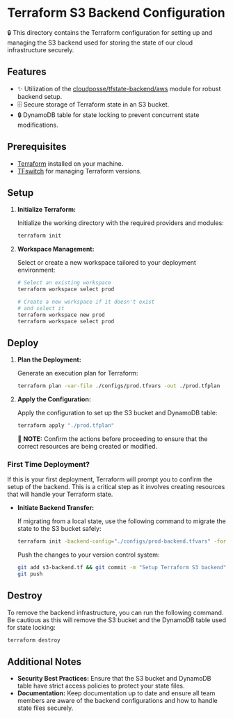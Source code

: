 # Terraform S3 Backend Configuration

🔒 This directory contains the Terraform configuration for setting up and managing the S3 backend used for storing the state of our cloud infrastructure securely.

## Features

- ✨ Utilization of the [cloudposse/tfstate-backend/aws](https://github.com/cloudposse/terraform-aws-tfstate-backend) module for robust backend setup.
- 🗄️ Secure storage of Terraform state in an S3 bucket.
- 🔒 DynamoDB table for state locking to prevent concurrent state modifications.

## Prerequisites

- [Terraform](https://www.terraform.io/downloads.html) installed on your machine.
- [TFswitch](https://tfswitch.warrensbox.com/) for managing Terraform versions.

## Setup

1. **Initialize Terraform:**

   Initialize the working directory with the required providers and modules:

   ```sh
   terraform init
   ```

4. **Workspace Management:**

   Select or create a new workspace tailored to your deployment environment:

   ```sh
   # Select an existing workspace
   terraform workspace select prod

   # Create a new workspace if it doesn't exist
   # and select it
   terraform workspace new prod
   terraform workspace select prod
   ```

## Deploy

1. **Plan the Deployment:**

   Generate an execution plan for Terraform:

   ```sh
   terraform plan -var-file ./configs/prod.tfvars -out ./prod.tfplan
   ```

2. **Apply the Configuration:**

   Apply the configuration to set up the S3 bucket and DynamoDB table:

   ```sh
   terraform apply "./prod.tfplan"
   ```

   🚀 **NOTE:** Confirm the actions before proceeding to ensure that the correct resources are being created or modified.

### First Time Deployment?

If this is your first deployment, Terraform will prompt you to confirm the setup of the backend. This is a critical step as it involves creating resources that will handle your Terraform state.

- **Initiate Backend Transfer:**

  If migrating from a local state, use the following command to migrate the state to the S3 bucket safely:

  ```sh
  terraform init -backend-config="./configs/prod-backend.tfvars" -force-copy
  ```

  Push the changes to your version control system:

  ```sh
  git add s3-backend.tf && git commit -m "Setup Terraform S3 backend"
  git push
  ```

## Destroy

To remove the backend infrastructure, you can run the following command. Be cautious as this will remove the S3 bucket and the DynamoDB table used for state locking:

```sh
terraform destroy
```

## Additional Notes

- **Security Best Practices:** Ensure that the S3 bucket and DynamoDB table have strict access policies to protect your state files.
- **Documentation:** Keep documentation up to date and ensure all team members are aware of the backend configurations and how to handle state files securely.

